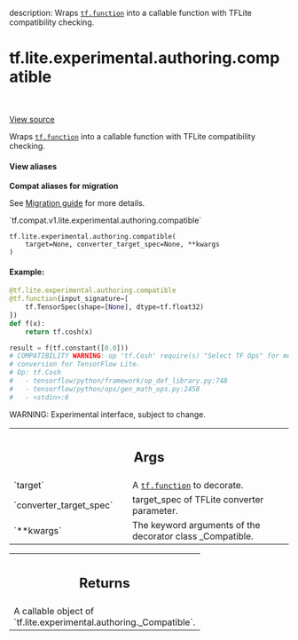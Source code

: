 description: Wraps <a href="../../../../tf/function.md"><code>tf.function</code></a> into a callable function with TFLite compatibility checking.

<div itemscope itemtype="http://developers.google.com/ReferenceObject">
<meta itemprop="name" content="tf.lite.experimental.authoring.compatible" />
<meta itemprop="path" content="Stable" />
</div>

# tf.lite.experimental.authoring.compatible

<!-- Insert buttons and diff -->

<table class="tfo-notebook-buttons tfo-api nocontent" align="left">

</table>

<a target="_blank" href="/code/stable/tensorflow/lite/python/authoring/authoring.py">View source</a>



Wraps <a href="../../../../tf/function.md"><code>tf.function</code></a> into a callable function with TFLite compatibility checking.

<section class="expandable">
  <h4 class="showalways">View aliases</h4>
  <p>
<b>Compat aliases for migration</b>
<p>See
<a href="https://www.tensorflow.org/guide/migrate">Migration guide</a> for
more details.</p>
<p>`tf.compat.v1.lite.experimental.authoring.compatible`</p>
</p>
</section>

<pre class="devsite-click-to-copy prettyprint lang-py tfo-signature-link">
<code>tf.lite.experimental.authoring.compatible(
    target=None, converter_target_spec=None, **kwargs
)
</code></pre>



<!-- Placeholder for "Used in" -->


#### Example:



```python
@tf.lite.experimental.authoring.compatible
@tf.function(input_signature=[
    tf.TensorSpec(shape=[None], dtype=tf.float32)
])
def f(x):
    return tf.cosh(x)

result = f(tf.constant([0.0]))
# COMPATIBILITY WARNING: op 'tf.Cosh' require(s) "Select TF Ops" for model
# conversion for TensorFlow Lite.
# Op: tf.Cosh
#   - tensorflow/python/framework/op_def_library.py:748
#   - tensorflow/python/ops/gen_math_ops.py:2458
#   - <stdin>:6
```

WARNING: Experimental interface, subject to change.

<!-- Tabular view -->
 <table class="responsive fixed orange">
<colgroup><col width="214px"><col></colgroup>
<tr><th colspan="2"><h2 class="add-link">Args</h2></th></tr>

<tr>
<td>
`target`
</td>
<td>
A <a href="../../../../tf/function.md"><code>tf.function</code></a> to decorate.
</td>
</tr><tr>
<td>
`converter_target_spec`
</td>
<td>
target_spec of TFLite converter parameter.
</td>
</tr><tr>
<td>
`**kwargs`
</td>
<td>
The keyword arguments of the decorator class _Compatible.
</td>
</tr>
</table>



<!-- Tabular view -->
 <table class="responsive fixed orange">
<colgroup><col width="214px"><col></colgroup>
<tr><th colspan="2"><h2 class="add-link">Returns</h2></th></tr>
<tr class="alt">
<td colspan="2">
A callable object of `tf.lite.experimental.authoring._Compatible`.
</td>
</tr>

</table>

